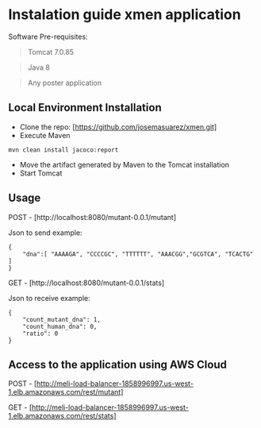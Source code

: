 # Instalation guide xmen application

Software Pre-requisites:
> Tomcat 7.0.85

> Java 8

> Any poster application


## Local Environment Installation
- Clone the repo: [https://github.com/josemasuarez/xmen.git]
- Execute Maven 
```
mvn clean install jacoco:report
```
- Move the artifact generated by Maven to the Tomcat installation
- Start Tomcat

## Usage

POST - [http://localhost:8080/mutant-0.0.1/mutant]

Json to send example:
```
{
	"dna":[ "AAAAGA", "CCCCGC", "TTTTTT", "AAACGG","GCGTCA", "TCACTG" ]
}
```

GET - [http://localhost:8080/mutant-0.0.1/stats]

Json to receive example:
```
{
    "count_mutant_dna": 1,
    "count_human_dna": 0,
    "ratio": 0
}
```


## Access to the application using AWS Cloud 
POST - [http://meli-load-balancer-1858996997.us-west-1.elb.amazonaws.com/rest/mutant]

GET - [http://meli-load-balancer-1858996997.us-west-1.elb.amazonaws.com/rest/stats]


